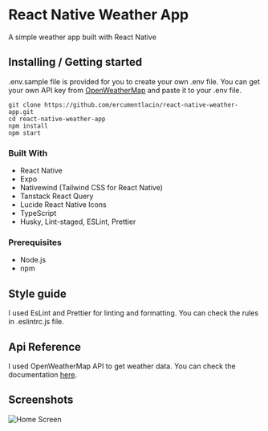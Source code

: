 # React Native Weather App

A simple weather app built with React Native

## Installing / Getting started

.env.sample file is provided for you to create your own .env file. You can get your own API key from [OpenWeatherMap](https://openweathermap.org/api) and paste it to your .env file.

```shell
git clone https://github.com/ercumentlacin/react-native-weather-app.git
cd react-native-weather-app
npm install
npm start
```

### Built With

- React Native
- Expo
- Nativewind (Tailwind CSS for React Native)
- Tanstack React Query
- Lucide React Native Icons
- TypeScript
- Husky, Lint-staged, ESLint, Prettier

### Prerequisites

- Node.js
- npm

## Style guide

I used EsLint and Prettier for linting and formatting. You can check the rules in .eslintrc.js file.

## Api Reference

I used OpenWeatherMap API to get weather data. You can check the documentation [here](https://openweathermap.org/api).

## Screenshots

![Home Screen](./screenshot.gif)
